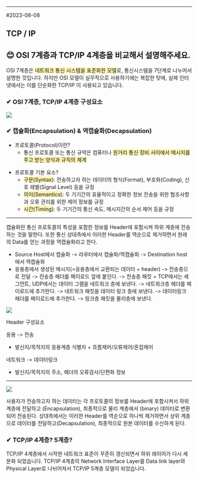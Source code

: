 - - - 
#2023-08-08

## TCP / IP

## 😊 OSI 7계층과 TCP/IP 4계층을 비교해서 설명해주세요.

OSI 7계층은 <span 
style="background-color:#fff5b1" >네트워크 통신 시스템을 표준화한 모델</span>로, 통신시스템을 7단계로 나누어서 설명한 것입니다. 하지만 OSI 모델이 실무적으로 사용하기에는 복잡한 탓에, 실제 인터넷에서는 이를 단순화한 TCP/IP 이 사용되고 있습니다.

### ✔ OSI 7계층, TCP/IP 4계층 구성요소

![](https://i.imgur.com/X8SwJqF.png)


### ✔ 캡슐화(Encapsulation) & 역캡슐화(Decapsulation)
* 프로토콜(Protocol)이란?
	+ 통신 프로토콜 또는 통신 규약은 컴퓨터나 <span 
style="background-color:#fff5b1" >원거리 통신 장비 사이에서 메시지를 주고 받는 양식과 규칙의 체계</span>
- 프로토콜 기본 요소?
	- <span 
style="background-color:#fff5b1" >구문(Syntax)</span>: 전송하고자 하는 데이터의 형식(Format), 부호화(Coding), 신호 레벨(Signal Level) 등을 규정
	- <span 
style="background-color:#fff5b1" >의미(Semantics)</span>: 두 기기간의 효율적이고 정확한 정보 전송을 위한 협조사항과 오류 관리를 위한 제어 정보를 규정
	- <span 
style="background-color:#fff5b1" >시간(Timing)</span>: 두 기기간의 통신 속도, 메시지간의 순서 제어 등을 규정
- - - 
캡슐화란 통신 프로토콜의 특성을 포함한 정보를 Header에 포함시켜 하위 계층에 전송하는 것을 말한다. 또한 통신 상대측에서 이러한 Header를 역순으로 제거하면서 원래의 Data를 얻는 과정을 역캡슐화라고 한다.
- Source Host에서 캡슐화 -> 라우터에서 캡슐화/역캡슐화 -> Destination host에서 역캡슐화
- 응용층에서 생성된 메시지(=응용층에서 교환되는 데이터 + header) -> 전송층으로 전달 -> 전송층 헤더를 페이로드 앞에 붙인다. -> 전송층 패킷 = TCP에서는 세그먼트, UDP에서는 데이터 그램을 네트워크 층에 보낸다. -> 네트워크층 헤더를 페이로드에 추가한다. -> 네트워크 패킷을 데이터 링크 층에 보낸다. -> 데이터링크 헤더를 페이로드에 추가한다. -> 링크층 패킷을 물리층에 보낸다.

![](https://i.imgur.com/kWMnkKl.png)

Header 구성요소

응용 -> 전송 
- 발신지/목적지의 응용계층 식별자 + 흐름제어/오류제어/혼잡제어

네트워크 -> 데이터링크
- 발신지/목적지의 주소, 헤더의 오류검사/단편화 정보

- - - 

![](https://i.imgur.com/quXONEy.png)

사용자가 전송하고자 하는 데이터는 각 프로토콜의 정보를 Header에 포함시켜서 하위 계층에 전달하고 (Encapsulation), 최종적으로 물리 계층에서 (binary) 데이터로 변환되어 전송된다. 
상대측에서는 이러한 Header를 역순으로 하나씩 제거하면서 상위 계층으로 데이터를 전달하고(Decapsulation), 최종적으로 원본 데이터를 수신하게 된다.

### ✔ TCP/IP 4계층? 5계층?
TCP/IP 4계층에서 시작한 네트워크 표준이 꾸준히 갱신되면서 하위 레이어가 다시 세분화 되었습니다. TCP/IP 4계층의 Network Interface Layer를 Data link layer와 Physical Layer로 나뉘어져서 TCP/IP 5계층 모델이 되었습니다.